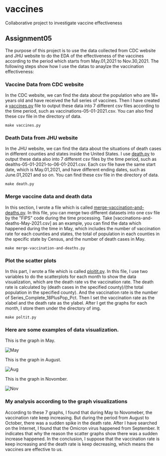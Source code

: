 # vaccines

Collaborative project to investigate vaccine effectiveness

## Assignment05
The purpose of this project is to use the data collected from CDC website and JHU website to do the EDA of the effectiveness of the vaccines according to the period which starts from May.01,2021 to Nov.30,2021.
The following steps show how I use the datas to anaylze the vaccination effectiveness:

### Vaccine Data from CDC website
In the CDC website, we can find the data about the population who are 18+ years old and have received the full series of vaccines. Then I have created a [vaccines.py](https://github.com/ds5010/vaccines/blob/jerry_assignment05/assignment05/vaccines.py) file to output these data into 7 different csv files according to the time period, such as vaccinations-05-01-2021.csv. You can also find these csv file in the directory of data.

```
make vaccines.py
```

###  Death Data from JHU website
In the JHU website, we can find the data about the situations of death cases in different counties and states inside the United States. I use [death.py](https://github.com/ds5010/vaccines/blob/jerry_assignment05/assignment05/deaths.py) to output these data also into 7 different csv files by the time period, such as dealths-05-01-2021-to-06-01-2021.csv. Each csv file have the same start date, which is May.01,2021, and have different ending dates, such as June.01,2021 and so on. You can find these csv file in the directory of data.

```
make death.py
```

### Merge vaccine data and death data
In this section, I wrote a file which is called [merge-vaccination-and-deaths.py](https://github.com/ds5010/vaccines/blob/jerry_assignment05/assignment05/merge-vaccination-and-deaths.py). In this file, you can merge two different datasets into one csv file by the "FIPS" code during the time processing. Take [vaccinations-and-deaths-May-2021.csv] as an example, you can find the data which happened during the time in May, which includes the number of vaccination rate for each counties and states, the total of population in each counties in the specific state by Census, and the number of death cases in May.

```
make merge-vaccination-and-deaths.py
```

### Plot the scatter plots
In this part, I wrote a file which is called [ploitit.py](https://github.com/ds5010/vaccines/blob/jerry_assignment05/assignment05/plotit.py). In this file, I use two variables to do the scatterplots for each month to show the data visualization, which are the death rate vs the vaccination rate. The death rate is calculated by (death cases in the specified county)/(the total population in the specified county). And the vaccination rate is the number of Series_Complete_18PlusPop_Pct. Then I set the vaccination rate as the xlabel and the death rate as the ylabel. After I get the graphs for each month, I store them under the directory of img.

```
make poltit.py
```
### Here are some examples of data visualization.
This is the graph in May.

![May](https://user-images.githubusercontent.com/97610834/156292669-f98047ba-01f5-4ebb-a92a-653ceaf85ce9.png)

This is the graph in August.

![Aug](https://user-images.githubusercontent.com/97610834/156292726-f14552cb-bb72-4e8c-bee1-4adac16f4c5f.png)

This is the graph in Novomber.

![Nov](https://user-images.githubusercontent.com/97610834/156292746-43a126db-54d1-4c4b-a341-c77770ecd059.png)

### My analysis according to the graph visualizations
According to these 7 graphs, I found that during May to Novomeber, the vaccination rate keep increasing. But during the period from August to October, there was a sudden spike in the death rate. After I have searched on the Internet, I found that the Omicron virus happened from September. It indicates that why the reason the scatter graphs show there was a sudden increase happened. In the conclusion, I suppose that the vaccination rate is keep increasing and the death rate is keep decreasing, which means the vaccines are effective to us.
